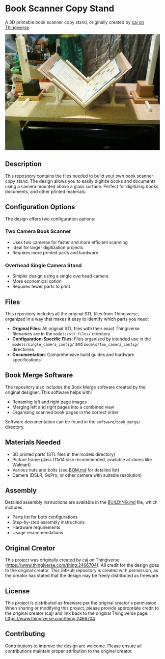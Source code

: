 # Book Scanner Copy Stand

A 3D printable book scanner copy stand, originally created by [caj on Thingiverse](https://www.thingiverse.com/thing:2466704).

![Book Scanner Preview](https://github.com/cdracars/book-scanner-copy-stand/blob/main/images/build_photos/13_full_scanner_rig_with_childrens_book.jpg)

## Description

This repository contains the files needed to build your own book scanner copy stand. The design allows you to easily digitize books and documents using a camera mounted above a glass surface. Perfect for digitizing books, documents, and other printed materials.

## Configuration Options

The design offers two configuration options:

### Two Camera Book Scanner
- Uses two cameras for faster and more efficient scanning
- Ideal for larger digitization projects
- Requires more printed parts and hardware

### Overhead Single Camera Stand
- Simpler design using a single overhead camera
- More economical option
- Requires fewer parts to print

## Files

This repository includes all the original STL files from Thingiverse, organized in a way that makes it easy to identify which parts you need:

- **Original Files**: All original STL files with their exact Thingiverse filenames are in the `models/stl_files/` directory
- **Configuration-Specific Files**: Files organized by intended use in the `models/single_camera_config/` and `models/two_camera_config/` directories
- **Documentation**: Comprehensive build guides and hardware specifications

## Book Merge Software

The repository also includes the Book Merge software created by the original designer. This software helps with:
- Renaming left and right page images
- Merging left and right pages into a combined view
- Organizing scanned book pages in the correct order

Software documentation can be found in the `software/book_merge/` directory.

## Materials Needed

- 3D printed parts (STL files in the models directory)
- Picture frame glass (11x14 size recommended, available at stores like Walmart)
- Various nuts and bolts (see [BOM.md](hardware/BOM.md) for detailed list)
- Camera (DSLR, GoPro, or other camera with suitable resolution)

## Assembly

Detailed assembly instructions are available in the [BUILDING.md](BUILDING.md) file, which includes:
- Parts list for both configurations
- Step-by-step assembly instructions
- Hardware requirements
- Usage recommendations

## Original Creator

This project was originally created by caj on Thingiverse (https://www.thingiverse.com/thing:2466704). All credit for the design goes to the original creator. This GitHub repository is created with permission, as the creator has stated that the design may be freely distributed as freeware.

## License

This project is distributed as freeware per the original creator's permission. When sharing or modifying this project, please provide appropriate credit to the original creator (caj) and link back to the original Thingiverse page: https://www.thingiverse.com/thing:2466704

## Contributing

Contributions to improve the design are welcome. Please ensure all contributions maintain proper attribution to the original creator.